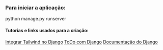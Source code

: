 ### Para iniciar a aplicação:
<P>python manage.py runserver</P>

#### Tutorias e links usados para a criação:
[Integrar Tailwind no Django](https://youtu.be/76n7sqZocSk?si=dC0wsaCQ0XODXJbc)
[ToDo com Django](https://www.geeksforgeeks.org/python-todo-webapp-using-django/)
[Documentação do Django](https://www.djangoproject.com)
